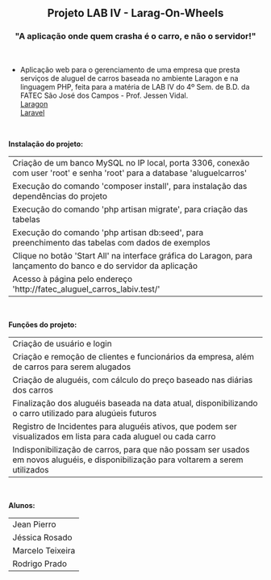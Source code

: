 <h2 align="center">Projeto LAB IV - Larag-On-Wheels</h2>
<h3 align="center"> "A aplicação onde quem crasha é o carro, e não o servidor!"</h3>
<br>
<ul>
	<li>Aplicação web para o gerenciamento de uma empresa que presta serviços de aluguel de carros baseada no ambiente Laragon e na linguagem PHP, feita para a matéria de LAB IV do 4º Sem. de B.D. da FATEC São José dos Campos - Prof. Jessen Vidal.<br><a href="https://laragon.org" target="_blank">Laragon</a><br><a href="https://laravel.com" target="_blank">Laravel</a><br>
	</li>
</ul>
<br>
<p><strong>Instalação do projeto:</strong></p>
<table>
	<tr>
		<td>Criação de um banco MySQL no IP local, porta 3306, conexão com user 'root' e senha 'root' para a database 'aluguelcarros'</td>
	</tr>
	<tr>
		<td>Execução do comando 'composer install', para instalação das dependências do projeto</td>
	</tr>
	<tr>
		<td>Execução do comando 'php artisan migrate', para criação das tabelas</td>
	</tr>
	<tr>
		<td>Execução do comando 'php artisan db:seed', para preenchimento das tabelas com dados de exemplos </td>
	</tr>
	<tr>
		<td>Clique no botão 'Start All' na interface gráfica do Laragon, para lançamento do banco e do servidor da aplicação</td>
	</tr>
	<tr>
		<td>Acesso à página pelo endereço 'http://fatec_aluguel_carros_labiv.test/'</td>
	</tr>
	
</table>
<br>
<p><strong>Funções do projeto:</strong></p>
<table>
	<tr>
		<td>Criação de usuário e login</td>
	</tr>
	<tr>
		<td>Criação e remoção de clientes e funcionários da empresa, além de carros para serem alugados</td>
	</tr>
	<tr>
		<td>Criação de aluguéis, com cálculo do preço baseado nas diárias dos carros</td>
	</tr>
	<tr>
		<td>Finalização dos aluguéis baseada na data atual, disponibilizando o carro utilizado para alugúeis futuros</td>
	</tr>
	<tr>
		<td>Registro de Incidentes para aluguéis ativos, que podem ser visualizados em lista para cada aluguel ou cada carro</td>
	</tr>
	<tr>
		<td>Indisponibilização de carros, para que não possam ser usados em novos aluguéis, e disponibilização para voltarem a serem utilizados </td>
	</tr>
</table>
<br>
<p><strong>Alunos:</strong></p>
<table>
	<tr>
		<td>Jean Pierro</td>
	</tr>
	<tr>
		<td>Jéssica Rosado</td>
	</tr>
	<tr>
		<td>Marcelo Teixeira</td>
	</tr>
	<tr>
		<td>Rodrigo Prado</td>
	</tr>
</table>

